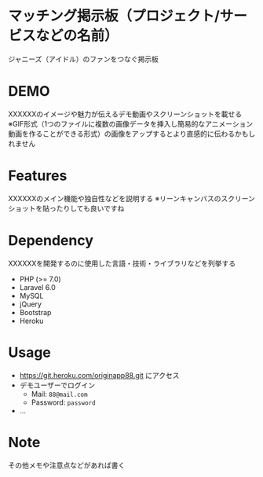 
# マッチング掲示板（プロジェクト/サービスなどの名前）
ジャニーズ（アイドル）のファンをつなぐ掲示板


# DEMO
XXXXXXのイメージや魅力が伝えるデモ動画やスクリーンショットを載せる
※GIF形式（1つのファイルに複数の画像データを挿入し簡易的なアニメーション動画を作ることができる形式）の画像をアップするとより直感的に伝わるかもしれません


# Features
XXXXXXのメイン機能や独自性などを説明する
※リーンキャンバスのスクリーンショットを貼ったりしても良いですね


# Dependency
XXXXXXを開発するのに使用した言語・技術・ライブラリなどを列挙する

- PHP (>= 7.0)
- Laravel 6.0
- MySQL
- jQuery
- Bootstrap
- Heroku


# Usage

- https://git.heroku.com/originapp88.git にアクセス
- デモユーザーでログイン
    - Mail: `88@mail.com`
    - Password: `password`
- ...


# Note
その他メモや注意点などがあれば書く